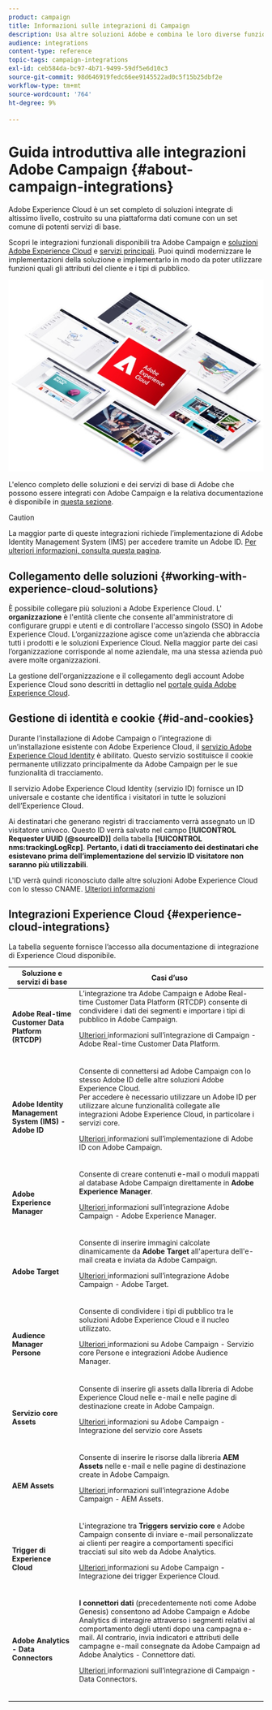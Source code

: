 ```yaml
---
product: campaign
title: Informazioni sulle integrazioni di Campaign
description: Usa altre soluzioni Adobe e combina le loro diverse funzionalità con Campaign.
audience: integrations
content-type: reference
topic-tags: campaign-integrations
exl-id: ceb584da-bc97-4b71-9499-59df5e6d10c3
source-git-commit: 98d646919fedc66ee9145522ad0c5f15b25dbf2e
workflow-type: tm+mt
source-wordcount: '764'
ht-degree: 9%

---
```


# Guida introduttiva alle integrazioni Adobe Campaign {#about-campaign-integrations}

Adobe Experience Cloud è un set completo di soluzioni integrate di altissimo livello, costruito su una piattaforma dati comune con un set comune di potenti servizi di base.

Scopri le integrazioni funzionali disponibili tra Adobe Campaign e [soluzioni Adobe Experience Cloud](https://experienceleague.adobe.com/docs/core-services/interface/marketing-cloud-integrations.html) e [servizi principali](https://experienceleague.adobe.com/docs/core-services/interface/about-core-services/core-services.html). Puoi quindi modernizzare le implementazioni della soluzione e implementarlo in modo da poter utilizzare funzioni quali gli attributi del cliente e i tipi di pubblico.

![](assets/ExCloud-solutions.png)

L&#39;elenco completo delle soluzioni e dei servizi di base di Adobe che possono essere integrati con Adobe Campaign e la relativa documentazione è disponibile in [questa sezione](#experience-cloud-integrations).

>[!CAUTION]
>
>La maggior parte di queste integrazioni richiede l’implementazione di Adobe Identity Management System (IMS) per accedere tramite un Adobe ID. [Per ulteriori informazioni, consulta questa pagina](../../integrations/using/about-adobe-id.md).


## Collegamento delle soluzioni {#working-with-experience-cloud-solutions}

È possibile collegare più soluzioni a Adobe Experience Cloud. L&#39; **organizzazione** è l&#39;entità cliente che consente all&#39;amministratore di configurare gruppi e utenti e di controllare l&#39;accesso singolo (SSO) in Adobe Experience Cloud. L’organizzazione agisce come un’azienda che abbraccia tutti i prodotti e le soluzioni Experience Cloud. Nella maggior parte dei casi l’organizzazione corrisponde al nome aziendale, ma una stessa azienda può avere molte organizzazioni.

La gestione dell&#39;organizzazione e il collegamento degli account Adobe Experience Cloud sono descritti in dettaglio nel [portale guida Adobe Experience Cloud](https://experienceleague.adobe.com/docs/core-services/interface/manage-users-and-products/organizations.html).

## Gestione di identità e cookie {#id-and-cookies}

Durante l’installazione di Adobe Campaign o l’integrazione di un’installazione esistente con Adobe Experience Cloud, il [servizio Adobe Experience Cloud Identity](https://experienceleague.adobe.com/docs/id-service/using/home.html) è abilitato. Questo servizio sostituisce il cookie permanente utilizzato principalmente da Adobe Campaign per le sue funzionalità di tracciamento.

Il servizio Adobe Experience Cloud Identity (servizio ID) fornisce un ID universale e costante che identifica i visitatori in tutte le soluzioni dell’Experience Cloud.

Ai destinatari che generano registri di tracciamento verrà assegnato un ID visitatore univoco. Questo ID verrà salvato nel campo **[!UICONTROL Requester UUID (@sourceID)]** della tabella **[!UICONTROL nms:trackingLogRcp]**. **Pertanto, i dati di tracciamento dei destinatari che esistevano prima dell’implementazione del servizio ID visitatore non saranno più utilizzabili**.

L&#39;ID verrà quindi riconosciuto dalle altre soluzioni Adobe Experience Cloud con lo stesso CNAME. [Ulteriori informazioni](https://experienceleague.adobe.com/docs/id-service/using/reference/analytics-reference/cname.html)

## Integrazioni Experience Cloud {#experience-cloud-integrations}

La tabella seguente fornisce l’accesso alla documentazione di integrazione di Experience Cloud disponibile.

<table> 
 <thead> 
  <tr> 
   <th> Soluzione e servizi di base<br /> </th> 
   <th> Casi d’uso<br /> </th> 
  </tr> 
 </thead> 
 <tbody> 
  <tr> 
   <td> <strong>Adobe Real-time Customer Data Platform (RTCDP)</strong><br /> </td> 
   <td> L’integrazione tra Adobe Campaign e Adobe Real-time Customer Data Platform (RTCDP) consente di condividere i dati dei segmenti e importare i tipi di pubblico in Adobe Campaign.<br /> <p><a href="../../integrations/using/get-started-sources-destinations.md">Ulteriori </a> informazioni sull’integrazione di Campaign - Adobe Real-time Customer Data Platform.</p><br /> </td> 
  </tr> 
  <tr> 
   <td> <strong>Adobe Identity Management System (IMS) - Adobe ID</strong><br /> </td> 
   <td> Consente di connettersi ad Adobe Campaign con lo stesso Adobe ID delle altre soluzioni Adobe Experience Cloud.<br /> Per accedere è necessario utilizzare un Adobe ID per utilizzare alcune funzionalità collegate alle integrazioni Adobe Experience Cloud, in particolare i servizi core.<br /> <p><a href="../../integrations/using/about-adobe-id.md">Ulteriori </a> informazioni sull’implementazione di Adobe ID con Adobe Campaign.</p><br /> </td> 
  </tr> 
  <tr> 
   <td> <strong>Adobe Experience Manager</strong><br /> </td> 
   <td> Consente di creare contenuti e-mail o moduli mappati al database Adobe Campaign direttamente in <strong>Adobe Experience Manager</strong>.<br /> <p><a href="../../integrations/using/about-adobe-experience-manager.md">Ulteriori </a> informazioni sull’integrazione Adobe Campaign - Adobe Experience Manager.</p><br /> </td> 
  </tr> 
  <tr> 
   <td> <strong>Adobe Target</strong><br /> </td> 
   <td> Consente di inserire immagini calcolate dinamicamente da <strong>Adobe Target</strong> all'apertura dell'e-mail creata e inviata da Adobe Campaign.<br /> <p><a href="../../integrations/using/integrating-with-adobe-target.md">Ulteriori </a> informazioni sull’integrazione Adobe Campaign - Adobe Target.</p><br /> </td> 
  </tr> 
  <tr> 
   <td> <strong>Audience Manager </strong><br /> <strong>Persone</strong><br /> </td> 
   <td> Consente di condividere i tipi di pubblico tra le soluzioni Adobe Experience Cloud e il nucleo utilizzato.<br /> <p><a href="../../integrations/using/sharing-audiences-with-adobe-experience-cloud.md">Ulteriori </a> informazioni su Adobe Campaign - Servizio core Persone e integrazioni Adobe Audience Manager.</p><br /> </td> 
  </tr> 
  <tr> 
   <td> <strong>Servizio core Assets</strong><br /> </td> 
   <td> Consente di inserire gli assets dalla libreria di Adobe Experience Cloud nelle e-mail e nelle pagine di destinazione create in Adobe Campaign.<br /> <p><a href="../../integrations/using/configuring-access-to-assets.md#integrating-with-experience-cloud-assets">Ulteriori </a> informazioni su Adobe Campaign - Integrazione del servizio core Assets</p><br /> </td> 
  </tr> 
  <tr> 
   <td> <strong>AEM Assets</strong><br /> </td> 
   <td> Consente di inserire le risorse dalla libreria <strong>AEM Assets</strong> nelle e-mail e nelle pagine di destinazione create in Adobe Campaign.<br /> <p><a href="../../integrations/using/configuring-access-to-assets.md#integrating-with-aem-assets">Ulteriori </a> informazioni sull’integrazione Adobe Campaign - AEM Assets.</p><br /> </td> 
  </tr> 
  <tr> 
   <td> <strong>Trigger di Experience Cloud</strong><br /> </td> 
   <td> L'integrazione tra <strong>Triggers servizio core</strong> e Adobe Campaign consente di inviare e-mail personalizzate ai clienti per reagire a comportamenti specifici tracciati sul sito web da Adobe Analytics.<br /> <p><a href="https://helpx.adobe.com/it/campaign/kb/triggers-and-campaign.html">Ulteriori </a> informazioni su Adobe Campaign - Integrazione dei trigger Experience Cloud.</p><br /> </td> 
  </tr> 
  <tr> 
   <td> <strong>Adobe Analytics - Data Connectors</strong><br /> </td> 
   <td> <strong>I connettori dati</strong>  (precedentemente noti come Adobe Genesis) consentono ad Adobe Campaign e Adobe Analytics di interagire attraverso i segmenti relativi al comportamento degli utenti dopo una campagna e-mail. Al contrario, invia indicatori e attributi delle campagne e-mail consegnate da Adobe Campaign ad Adobe Analytics - Connettore dati.<br /> <p><a href="../../platform/using/adobe-analytics-data-connector.md">Ulteriori </a> informazioni sull’integrazione di Campaign - Data Connectors.</p><br /> </td> 
  </tr> 
 </tbody> 
</table>
